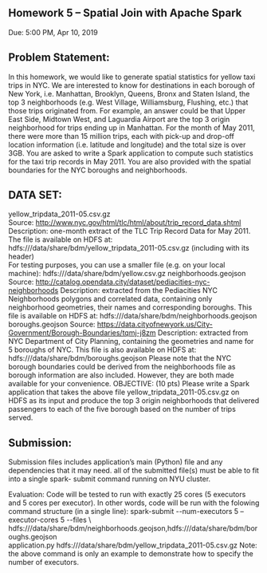 ## Homework 5 – Spatial Join with Apache Spark
Due: 5:00 PM, Apr 10, 2019

## Problem Statement: 
In this homework, we would like to generate spatial statistics for yellow taxi trips in NYC. We are interested
to know for destinations in each borough of New York, i.e. Manhattan, Brooklyn, Queens, Bronx and Staten
Island, the top 3 neighborhoods (e.g. West Village, Williamsburg, Flushing, etc.) that those trips originated
from. For example, an answer could be that Upper East Side, Midtown West, and Laguardia Airport are the top 3
origin neighborhood for trips ending up in Manhattan. For the month of May 2011, there were more than 15
million trips, each with pick-up and drop-off location information (i.e. latitude and longitude) and the total
size is over 3GB. You are asked to write a Spark application to compute such statistics for the taxi trip
records in May 2011. You are also provided with the spatial boundaries for the NYC boroughs and
neighborhoods.
## DATA SET:
yellow_tripdata_2011-05.csv.gz  
Source: http://www.nyc.gov/html/tlc/html/about/trip_record_data.shtml  
Description: one-month extract of the TLC Trip Record Data for May 2011. The file is available on
HDFS at: hdfs:///data/share/bdm/yellow_tripdata_2011-05.csv.gz
(including with its header)  
For testing purposes, you can use a smaller file (e.g. on your local machine):
hdfs:///data/share/bdm/yellow.csv.gz
neighborhoods.geojson
Source: http://catalog.opendata.city/dataset/pediacities-nyc-neighborhoods
Description: extracted from the Pediacities NYC Neighborhoods polygons and correlated data,
containing only neighborhood geometries, their names and corresponding boroughs. This file is
available on HDFS at: hdfs:///data/share/bdm/neighborhoods.geojson
boroughs.geojson
Source: https://data.cityofnewyork.us/City-Government/Borough-Boundaries/tqmj-j8zm
Description: extracted from NYC Department of City Planning, containing the geometries and name
for 5 boroughs of NYC. This file is also available on HDFS at:
hdfs:///data/share/bdm/boroughs.geojson
Please note that the NYC borough boundaries could be derived from the neighborhoods file as
borough information are also included. However, they are both made available for your convenience.
OBJECTIVE: (10 pts)
Please write a Spark application that takes the above file yellow_tripdata_2011-05.csv.gz on HDFS as its
input and produce the top 3 origin neighborhoods that delivered passengers to each of the five borough
based on the number of trips served.
## Submission:
Submission files includes application’s main (Python) file and any dependencies that it may need. all of the submitted file(s) must be able to fit into a single spark- submit command running on NYU cluster. 

Evaluation: Code will be tested to run with exactly 25 cores (5 executors and 5 cores per executor). 
In other words, code will be run with the folowing command structure (in a single line):
spark-submit --num-executors 5 –executor-cores 5 --files \ hdfs:///data/share/bdm/neighborhoods.geojson,hdfs:///data/share/bdm/boroughs.geojson \
application.py hdfs:///data/share/bdm/yellow_tripdata_2011-05.csv.gz
Note: the above command is only an example to demonstrate how to specify the number of executors. 
